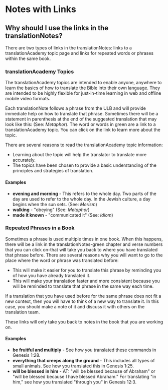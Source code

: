 # Notes with Links #

## Why should I use the links in the translationNotes? ##


There are two types of links in the translationNotes: links to a translationAcademy topic page and links for repeated words or phrases within the same book.

### translationAcademy Topics

The translationAcademy topics are intended to enable anyone, anywhere to learn the basics of how to translate the Bible into their own language. They are intended to be highly flexible for just-in-time learning in web and offline mobile video formats.

Each translationNote follows a phrase from the ULB and will provide immediate help on how to translate that phrase. Sometimes there will be a statement in parenthesis at the end of the suggested translation that may look like this: (See: *Metaphor*). The word or words in green are a link to a translationAcademy topic.  You can click on the link to learn more about the topic.

There are several reasons to read the translationAcademy topic information:

* Learning about the topic will help the translator to translate more accurately.
* The topics have been chosen to provide a basic understanding of the principles and strategies of translation.

#### Examples

* **evening and morning** - This refers to the whole day. Two parts of the day are used to refer to the whole day. In the Jewish culture, a day begins when the sun sets. (See: *Merism*)
* **walking** - "obeying" (See: *Metaphor*)
* **made it known** - "communicated it" (See: *Idiom*)



### Repeated Phrases in a Book

Sometimes a phrase is used multiple times in one book. When this happens, there will be a link in the translationNotes-green chapter and verse numbers that you can click on-that will take you back to where you have translated that phrase before.  There are several reasons why you will want to go to the place where the word or phrase was translated before:

* This will make it easier for you to translate this phrase by reminding you of how you have already translated it.
* This will make your translation faster and more consistent because you will be reminded to translate that phrase in the same way each time.

If a translation that you have used before for the same phrase does not fit a new context, then you will have to think of a new way to translate it. In this case, you should make a note of it and discuss it with others on the translation team.

These links will only take you back to notes in the book that you are working on.

#### Examples

* **be fruitful and multiply** - See how you translated these commands in Genesis 1:28.
* **everything that creeps along the ground** - This includes all types of small animals. See how you translated this in Genesis 1:25.
* **will be blessed in him** - AT: "will be blessed because of Abraham" or "will be blessed because I have blessed Abraham." For translating "in him," see how you translated "through you" in Genesis 12:3.

